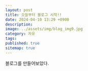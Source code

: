 ```yaml
---
layout: post
title: 오늘부터 블로그 시작!!
date: 2024-04-10 13:29 +0900
description: 
image: ../assets/img/blog_img9.jpg
category: 자유
tags: 
published: true
sitemap: true
---
```


블로그를 만들어보았다.